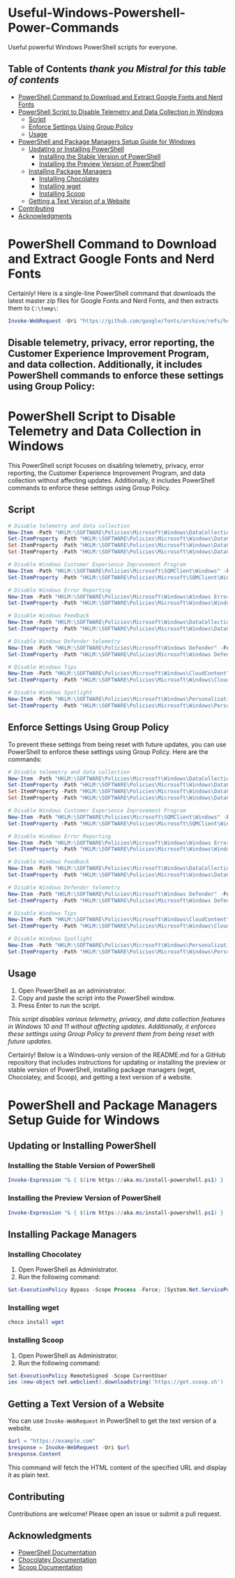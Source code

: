 # Useful-Windows-Powershell-Power-Commands
Useful powerful Windows PowerShell scripts for everyone.

## Table of Contents _thank you Mistral for this table of contents_

- [PowerShell Command to Download and Extract Google Fonts and Nerd Fonts](#powershell-command-to-download-and-extract-google-fonts-and-nerd-fonts)
- [PowerShell Script to Disable Telemetry and Data Collection in Windows](#powershell-script-to-disable-telemetry-and-data-collection-in-windows)
  - [Script](#script)
  - [Enforce Settings Using Group Policy](#enforce-settings-using-group-policy)
  - [Usage](#usage)
- [PowerShell and Package Managers Setup Guide for Windows](#powershell-and-package-managers-setup-guide-for-windows)
  - [Updating or Installing PowerShell](#updating-or-installing-powershell)
    - [Installing the Stable Version of PowerShell](#installing-the-stable-version-of-powershell)
    - [Installing the Preview Version of PowerShell](#installing-the-preview-version-of-powershell)
  - [Installing Package Managers](#installing-package-managers)
    - [Installing Chocolatey](#installing-chocolatey)
    - [Installing wget](#installing-wget)
    - [Installing Scoop](#installing-scoop)
  - [Getting a Text Version of a Website](#getting-a-text-version-of-a-website)
- [Contributing](#contributing)
- [Acknowledgments](#acknowledgments)

# PowerShell Command to Download and Extract Google Fonts and Nerd Fonts

Certainly! Here is a single-line PowerShell command that downloads the latest master zip files for Google Fonts and Nerd Fonts, and then extracts them to `C:\temp\`:

```powershell
Invoke-WebRequest -Uri "https://github.com/google/fonts/archive/refs/heads/main.zip" -OutFile "C:\temp\google-fonts-main.zip"; Invoke-WebRequest -Uri "https://github.com/ryanoasis/nerd-fonts/archive/refs/heads/master.zip" -OutFile "C:\temp\nerd-fonts-master.zip"; Expand-Archive -Path "C:\temp\google-fonts-main.zip" -DestinationPath "C:\temp\google-fonts-main"; Expand-Archive -Path "C:\temp\nerd-fonts-master.zip" -DestinationPath "C:\temp\nerd-fonts-master"
```

## Disable telemetry, privacy, error reporting, the Customer Experience Improvement Program, and data collection. Additionally, it includes PowerShell commands to enforce these settings using Group Policy:


# PowerShell Script to Disable Telemetry and Data Collection in Windows

This PowerShell script focuses on disabling telemetry, privacy, error reporting, the Customer Experience Improvement Program, and data collection without affecting updates. Additionally, it includes PowerShell commands to enforce these settings using Group Policy.

## Script

```powershell
# Disable telemetry and data collection
New-Item -Path "HKLM:\SOFTWARE\Policies\Microsoft\Windows\DataCollection" -Force
Set-ItemProperty -Path "HKLM:\SOFTWARE\Policies\Microsoft\Windows\DataCollection" -Name "AllowTelemetry" -Value 0
Set-ItemProperty -Path "HKLM:\SOFTWARE\Policies\Microsoft\Windows\DataCollection" -Name "DoNotShowFeedbackNotifications" -Value 1
Set-ItemProperty -Path "HKLM:\SOFTWARE\Policies\Microsoft\Windows\DataCollection" -Name "DisableApplicationTelemetry" -Value 1
```
```powershell
# Disable Windows Customer Experience Improvement Program
New-Item -Path "HKLM:\SOFTWARE\Policies\Microsoft\SQMClient\Windows" -Force
Set-ItemProperty -Path "HKLM:\SOFTWARE\Policies\Microsoft\SQMClient\Windows" -Name "CEIPEnable" -Value 0
```
```powershell
# Disable Windows Error Reporting
New-Item -Path "HKLM:\SOFTWARE\Policies\Microsoft\Windows\Windows Error Reporting" -Force
Set-ItemProperty -Path "HKLM:\SOFTWARE\Policies\Microsoft\Windows\Windows Error Reporting" -Name "DisableWindowsErrorReporting" -Value 1
```
```powershell
# Disable Windows Feedback
New-Item -Path "HKLM:\SOFTWARE\Policies\Microsoft\Windows\DataCollection" -Force
Set-ItemProperty -Path "HKLM:\SOFTWARE\Policies\Microsoft\Windows\DataCollection" -Name "DoNotShowFeedbackNotifications" -Value 1
```
```powershell
# Disable Windows Defender telemetry
New-Item -Path "HKLM:\SOFTWARE\Policies\Microsoft\Windows Defender" -Force
Set-ItemProperty -Path "HKLM:\SOFTWARE\Policies\Microsoft\Windows Defender" -Name "SpynetReporting" -Value 0
```
```powershell
# Disable Windows Tips
New-Item -Path "HKLM:\SOFTWARE\Policies\Microsoft\Windows\CloudContent" -Force
Set-ItemProperty -Path "HKLM:\SOFTWARE\Policies\Microsoft\Windows\CloudContent" -Name "DisableWindowsConsumerFeatures" -Value 1
```
```powershell
# Disable Windows Spotlight
New-Item -Path "HKLM:\SOFTWARE\Policies\Microsoft\Windows\Personalization" -Force
Set-ItemProperty -Path "HKLM:\SOFTWARE\Policies\Microsoft\Windows\Personalization" -Name "NoLockScreen" -Value 1
```

## Enforce Settings Using Group Policy

To prevent these settings from being reset with future updates, you can use PowerShell to enforce these settings using Group Policy. Here are the commands:

```powershell
# Disable telemetry and data collection
New-Item -Path "HKLM:\SOFTWARE\Policies\Microsoft\Windows\DataCollection" -Force
Set-ItemProperty -Path "HKLM:\SOFTWARE\Policies\Microsoft\Windows\DataCollection" -Name "AllowTelemetry" -Value 0
Set-ItemProperty -Path "HKLM:\SOFTWARE\Policies\Microsoft\Windows\DataCollection" -Name "DoNotShowFeedbackNotifications" -Value 1
Set-ItemProperty -Path "HKLM:\SOFTWARE\Policies\Microsoft\Windows\DataCollection" -Name "DisableApplicationTelemetry" -Value 1
```
```powershell
# Disable Windows Customer Experience Improvement Program
New-Item -Path "HKLM:\SOFTWARE\Policies\Microsoft\SQMClient\Windows" -Force
Set-ItemProperty -Path "HKLM:\SOFTWARE\Policies\Microsoft\SQMClient\Windows" -Name "CEIPEnable" -Value 0
```
```powershell
# Disable Windows Error Reporting
New-Item -Path "HKLM:\SOFTWARE\Policies\Microsoft\Windows\Windows Error Reporting" -Force
Set-ItemProperty -Path "HKLM:\SOFTWARE\Policies\Microsoft\Windows\Windows Error Reporting" -Name "DisableWindowsErrorReporting" -Value 1
```
```powershell
# Disable Windows Feedback
New-Item -Path "HKLM:\SOFTWARE\Policies\Microsoft\Windows\DataCollection" -Force
Set-ItemProperty -Path "HKLM:\SOFTWARE\Policies\Microsoft\Windows\DataCollection" -Name "DoNotShowFeedbackNotifications" -Value 1
```
```powershell
# Disable Windows Defender telemetry
New-Item -Path "HKLM:\SOFTWARE\Policies\Microsoft\Windows Defender" -Force
Set-ItemProperty -Path "HKLM:\SOFTWARE\Policies\Microsoft\Windows Defender" -Name "SpynetReporting" -Value 0
```
```powershell
# Disable Windows Tips
New-Item -Path "HKLM:\SOFTWARE\Policies\Microsoft\Windows\CloudContent" -Force
Set-ItemProperty -Path "HKLM:\SOFTWARE\Policies\Microsoft\Windows\CloudContent" -Name "DisableWindowsConsumerFeatures" -Value 1
```
```powershell
# Disable Windows Spotlight
New-Item -Path "HKLM:\SOFTWARE\Policies\Microsoft\Windows\Personalization" -Force
Set-ItemProperty -Path "HKLM:\SOFTWARE\Policies\Microsoft\Windows\Personalization" -Name "NoLockScreen" -Value 1
```

## Usage

1. Open PowerShell as an administrator.
2. Copy and paste the script into the PowerShell window.
3. Press Enter to run the script.

_This script disables various telemetry, privacy, and data collection features in Windows 10 and 11 without affecting updates. Additionally, it enforces these settings using Group Policy to prevent them from being reset with future updates._

Certainly! Below is a Windows-only version of the README.md for a GitHub repository that includes instructions for updating or installing the preview or stable version of PowerShell, installing package managers (wget, Chocolatey, and Scoop), and getting a text version of a website.

# PowerShell and Package Managers Setup Guide for Windows

## Updating or Installing PowerShell

### Installing the Stable Version of PowerShell

```powershell
Invoke-Expression "& { $(irm https://aka.ms/install-powershell.ps1) } -UseMSI"
```

### Installing the Preview Version of PowerShell

```powershell
Invoke-Expression "& { $(irm https://aka.ms/install-powershell.ps1) } -UseMSI -Preview"
```

## Installing Package Managers

### Installing Chocolatey

1. Open PowerShell as Administrator.
2. Run the following command:

```powershell
Set-ExecutionPolicy Bypass -Scope Process -Force; [System.Net.ServicePointManager]::SecurityProtocol = [System.Net.ServicePointManager]::SecurityProtocol -bor 3072; iex ((New-Object System.Net.WebClient).DownloadString('https://chocolatey.org/install.ps1'))
```

### Installing wget

```powershell
choco install wget
```

### Installing Scoop

1. Open PowerShell as Administrator.
2. Run the following command:

```powershell
Set-ExecutionPolicy RemoteSigned -Scope CurrentUser
iex (new-object net.webclient).downloadstring('https://get.scoop.sh')
```

## Getting a Text Version of a Website

You can use `Invoke-WebRequest` in PowerShell to get the text version of a website.

```powershell
$url = "https://example.com"
$response = Invoke-WebRequest -Uri $url
$response.Content
```

This command will fetch the HTML content of the specified URL and display it as plain text.


## Contributing

Contributions are welcome! Please open an issue or submit a pull request.

## Acknowledgments

- [PowerShell Documentation](https://docs.microsoft.com/en-us/powershell/)
- [Chocolatey Documentation](https://chocolatey.org/docs)
- [Scoop Documentation](https://scoop.sh/)
